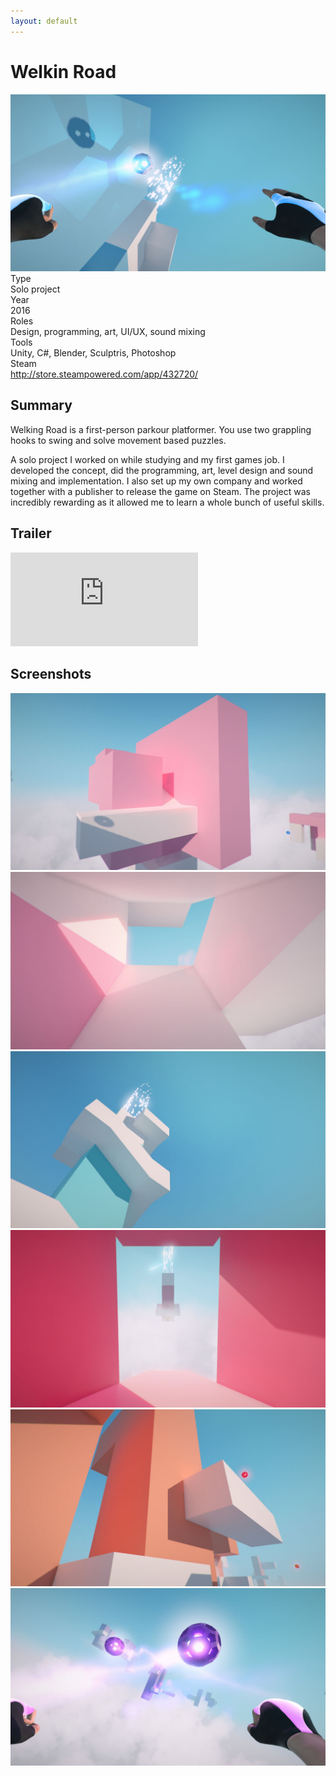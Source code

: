 ```yaml
---
layout: default
---
```

<div id="main">
    <div class="inner">
        <h1>Welkin Road</h1>
        <div class="row gtr-50">
                <div class="col-7"><span class="image fit"><img src="/images/welkin_road/screen_01.jpg" alt=""></span></div>
                <div class="col-5 info-box">
                    <div class="title">Type</div>
                    <div class="info">Solo project</div>
                    <div class="title">Year</div>
                    <div class="info">2016</div>
                    <div class="title">Roles</div>
                    <div class="info">Design, programming, art, UI/UX, sound mixing</div>
                    <div class="title">Tools</div>
                    <div class="info">Unity, C#, Blender, Sculptris, Photoshop</div>
                    <div class="title">Steam</div>
                    <div class="info"><a href="http://store.steampowered.com/app/432720/">http://store.steampowered.com/app/432720/</a></div>
                </div>
            </div>
        <h2>Summary</h2>
        <p>Welking Road is a first-person parkour platformer. You use two grappling hooks to swing and solve movement based puzzles.</p>
        <p>A solo project I worked on while studying and my first games job. I developed the concept, did the programming, art, level design and sound mixing and implementation. I also set up my own company and worked together with a publisher to release the game on Steam. The project was incredibly rewarding as it allowed me to learn a whole bunch of useful skills.</p>
        <h2>Trailer</h2>
        <div class="box alt">
            <div class="row aln-center gtr-uniform">
                <iframe class="yt_container" src="https://www.youtube.com/embed/qgHTXnd7DS8" title="Welkin Road Trailer" frameborder="0" allow="accelerometer; autoplay; clipboard-write; encrypted-media; gyroscope; picture-in-picture; web-share" referrerpolicy="strict-origin-when-cross-origin" allowfullscreen></iframe>
            </div>
        </div>
        <h2>Screenshots</h2>
        <div class="box alt">
            <div class="row gtr-50">
                <div class="col-6 col-12-medium"><span class="image fit"><img src="/images/welkin_road/screen_02.jpg" alt=""></span></div>
                <div class="col-6 col-12-medium"><span class="image fit"><img src="/images/welkin_road/screen_03.jpg" alt=""></span></div>
                <div class="col-6 col-12-medium"><span class="image fit"><img src="/images/welkin_road/screen_04.jpg" alt=""></span></div>
                <div class="col-6 col-12-medium"><span class="image fit"><img src="/images/welkin_road/screen_05.jpg" alt=""></span></div>
                <div class="col-6 col-12-medium"><span class="image fit"><img src="/images/welkin_road/screen_06.jpg" alt=""></span></div>
                <div class="col-6 col-12-medium"><span class="image fit"><img src="/images/welkin_road/screen_07.jpg" alt=""></span></div>
            </div>
        </div>
    </div>
</div>